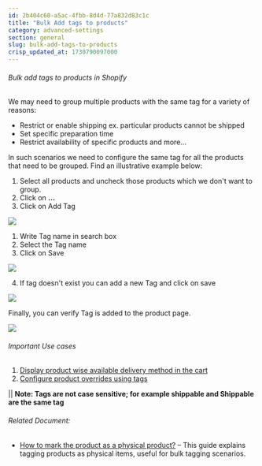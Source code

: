 ```yaml
---
id: 2b404c60-a5ac-4fbb-8d4d-77a832d83c1c
title: "Bulk Add tags to products"
category: advanced-settings
section: general
slug: bulk-add-tags-to-products
crisp_updated_at: 1730790097000
---
```


###### Bulk add tags to products in Shopify

We may need to group multiple products with the same tag for a variety of reasons:
* Restrict or enable shipping ex. particular products cannot be shipped
* Set specific preparation time
* Restrict availability of specific products
and more... 

In such scenarios we need to configure the same tag for all the products that need to be grouped. Find an illustrative example below: 

1. Select all products and uncheck those products which we don't want to group.
2. Click on **...**
3. Click on Add Tag

![](https://storage.crisp.chat/users/helpdesk/website/ca826b447482b000/screenshot-2023-08-04-at-31823_d2ntmo.png)

1. Write Tag name in search box
2. Select the Tag name
3. Click on Save

![](https://storage.crisp.chat/users/helpdesk/website/ca826b447482b000/screenshot-2023-08-04-at-32135_cur6sm.png)

4. If tag doesn't exist you can add a new Tag and click on save

![](https://storage.crisp.chat/users/helpdesk/website/ca826b447482b000/image_1bnr7oe.png)

Finally, you can verify Tag is added to the product page. 

![](https://storage.crisp.chat/users/helpdesk/website/ca826b447482b000/image_1ws15p0.png)

###### Important Use cases

1. [Display product wise available delivery method in the cart ](https://help.birdchime.com/en-us/article/display-product-wise-available-delivery-method-in-the-cart-h7rzfe/)
2. [Configure product overrides using tags](https://help.birdchime.com/en-us/article/product-override-g2yfl9/)

|| **Note: Tags are not case sensitive; for example shippable and Shippable are the same tag**

###### Related Document:

* [How to mark the product as a physical product?](https://help.birdchime.com/en-us/article/how-to-mark-the-product-as-a-physical-product-1rdiqi/) – This guide explains tagging products as physical items, useful for bulk tagging scenarios.
